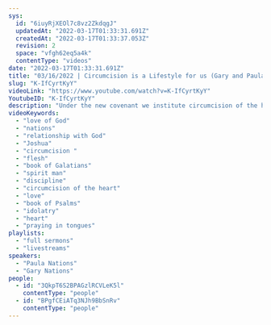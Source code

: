 ```yaml
---
sys:
  id: "6iuyRjXEOl7c8vz2ZkdqgJ"
  updatedAt: "2022-03-17T01:33:31.691Z"
  createdAt: "2022-03-17T01:33:37.053Z"
  revision: 2
  space: "vfgh62eq5a4k"
  contentType: "videos"
date: "2022-03-17T01:33:31.691Z"
title: "03/16/2022 | Circumcision is a Lifestyle for us (Gary and Paula Nations)"
slug: "K-IfCyrtKyY"
videoLink: "https://www.youtube.com/watch?v=K-IfCyrtKyY"
YoutubeID: "K-IfCyrtKyY"
description: "Under the new covenant we institute circumcision of the heart, which is crucifying the flesh. When we walk according to the Spirit of God, we will put to death the ways of the flesh. Galatians 5:16, \"So I say, walk by the Spirit, and you will not gratify the desires of the flesh.\" It is essential that we allow the Holy Spirit to discipline us so that the flesh will not rule over us. For if we still operate in the flesh how can we leap into the supernatural? This sermon was delivered by Gary and Paula Nations at Freedom Fellowship Church International on March 16, 2022.\n"
videoKeywords:
  - "love of God"
  - "nations"
  - "relationship with God"
  - "Joshua"
  - "circumcision "
  - "flesh"
  - "book of Galatians"
  - "spirit man"
  - "discipline"
  - "circumcision of the heart"
  - "love"
  - "book of Psalms"
  - "idolatry"
  - "heart"
  - "praying in tongues"
playlists:
  - "full sermons"
  - "livestreams"
speakers:
  - "Paula Nations"
  - "Gary Nations"
people:
  - id: "3QkpT6S2BPAGzlRCVLeK5l"
    contentType: "people"
  - id: "BPgfCEiATq3NJh9BbSnRv"
    contentType: "people"
---
```

